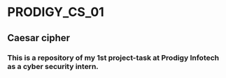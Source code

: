 # PRODIGY_CS_01
## Caesar cipher
### This is a repository of my 1st project-task at Prodigy Infotech as a cyber security intern.
